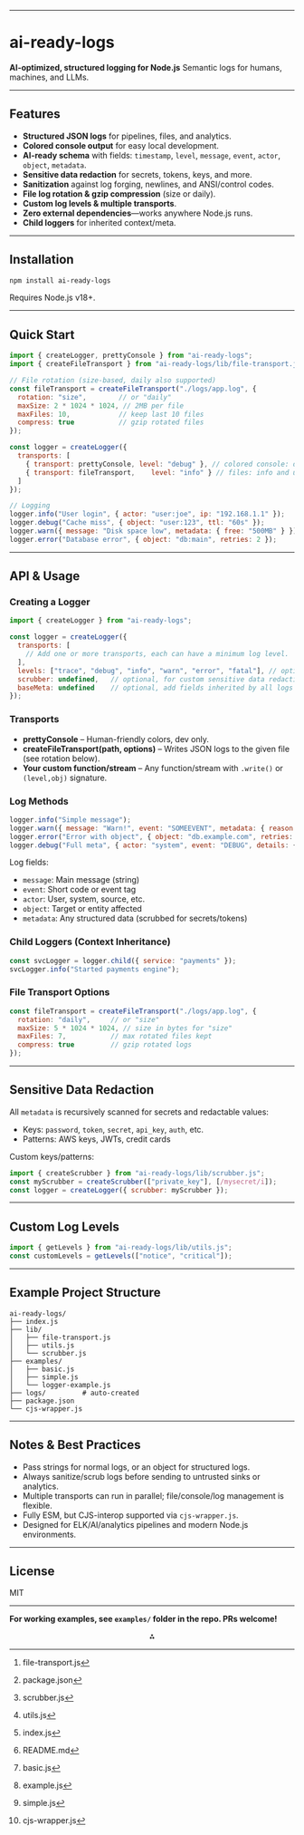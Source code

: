 
***

# ai-ready-logs

**AI-optimized, structured logging for Node.js**
Semantic logs for humans, machines, and LLMs.

***

## Features

- **Structured JSON logs** for pipelines, files, and analytics.
- **Colored console output** for easy local development.
- **AI-ready schema** with fields: `timestamp`, `level`, `message`, `event`, `actor`, `object`, `metadata`.
- **Sensitive data redaction** for secrets, tokens, keys, and more.
- **Sanitization** against log forging, newlines, and ANSI/control codes.
- **File log rotation \& gzip compression** (size or daily).
- **Custom log levels \& multiple transports**.
- **Zero external dependencies**—works anywhere Node.js runs.
- **Child loggers** for inherited context/meta.

***

## Installation

```bash
npm install ai-ready-logs
```

Requires Node.js v18+.

***

## Quick Start

```js
import { createLogger, prettyConsole } from "ai-ready-logs";
import { createFileTransport } from "ai-ready-logs/lib/file-transport.js";

// File rotation (size-based, daily also supported)
const fileTransport = createFileTransport("./logs/app.log", {
  rotation: "size",        // or "daily"
  maxSize: 2 * 1024 * 1024, // 2MB per file
  maxFiles: 10,            // keep last 10 files
  compress: true           // gzip rotated files
});

const logger = createLogger({
  transports: [
    { transport: prettyConsole, level: "debug" }, // colored console: debug and up
    { transport: fileTransport,    level: "info" } // files: info and up
  ]
});

// Logging
logger.info("User login", { actor: "user:joe", ip: "192.168.1.1" });
logger.debug("Cache miss", { object: "user:123", ttl: "60s" });
logger.warn({ message: "Disk space low", metadata: { free: "500MB" } });
logger.error("Database error", { object: "db:main", retries: 2 });
```


***

## API \& Usage

### Creating a Logger

```js
import { createLogger } from "ai-ready-logs";

const logger = createLogger({
  transports: [
    // Add one or more transports, each can have a minimum log level.
  ],
  levels: ["trace", "debug", "info", "warn", "error", "fatal"], // optional, add custom
  scrubber: undefined,   // optional, for custom sensitive data redaction
  baseMeta: undefined    // optional, add fields inherited by all logs
});
```


### Transports

- **prettyConsole** – Human-friendly colors, dev only.
- **createFileTransport(path, options)** – Writes JSON logs to the given file (see rotation below).
- **Your custom function/stream** – Any function/stream with `.write()` or `(level,obj)` signature.


### Log Methods

```js
logger.info("Simple message");
logger.warn({ message: "Warn!", event: "SOMEEVENT", metadata: { reason: "why" } });
logger.error("Error with object", { object: "db.example.com", retries: 2 });
logger.debug("Full meta", { actor: "system", event: "DEBUG", details: {...} });
```

Log fields:

- `message`: Main message (string)
- `event`: Short code or event tag
- `actor`: User, system, source, etc.
- `object`: Target or entity affected
- `metadata`: Any structured data (scrubbed for secrets/tokens)


### Child Loggers (Context Inheritance)

```js
const svcLogger = logger.child({ service: "payments" });
svcLogger.info("Started payments engine");
```


### File Transport Options

```js
const fileTransport = createFileTransport("./logs/app.log", {
  rotation: "daily",     // or "size"
  maxSize: 5 * 1024 * 1024, // size in bytes for "size"
  maxFiles: 7,           // max rotated files kept
  compress: true         // gzip rotated logs
});
```


***

## Sensitive Data Redaction

All `metadata` is recursively scanned for secrets and redactable values:

- Keys: `password`, `token`, `secret`, `api_key`, `auth`, etc.
- Patterns: AWS keys, JWTs, credit cards

Custom keys/patterns:

```js
import { createScrubber } from "ai-ready-logs/lib/scrubber.js";
const myScrubber = createScrubber(["private_key"], [/mysecret/i]);
const logger = createLogger({ scrubber: myScrubber });
```


***

## Custom Log Levels

```js
import { getLevels } from "ai-ready-logs/lib/utils.js";
const customLevels = getLevels(["notice", "critical"]);
```


***

## Example Project Structure

```
ai-ready-logs/
├── index.js
├── lib/
│   ├── file-transport.js
│   ├── utils.js
│   └── scrubber.js
├── examples/
│   ├── basic.js
│   ├── simple.js
│   └── logger-example.js
├── logs/         # auto-created
├── package.json
└── cjs-wrapper.js
```


***

## Notes \& Best Practices

- Pass strings for normal logs, or an object for structured logs.
- Always sanitize/scrub logs before sending to untrusted sinks or analytics.
- Multiple transports can run in parallel; file/console/log management is flexible.
- Fully ESM, but CJS-interop supported via `cjs-wrapper.js`.
- Designed for ELK/AI/analytics pipelines and modern Node.js environments.

***

## License

MIT

***

**For working examples, see `examples/` folder in the repo. PRs welcome!**
<span style="display:none">[^1][^10][^2][^3][^4][^5][^6][^7][^8][^9]</span>

<div style="text-align: center">⁂</div>

[^1]: file-transport.js

[^2]: scrubber.js

[^3]: utils.js

[^4]: index.js

[^5]: README.md

[^6]: basic.js

[^7]: example.js

[^8]: simple.js

[^9]: cjs-wrapper.js

[^10]: package.json
